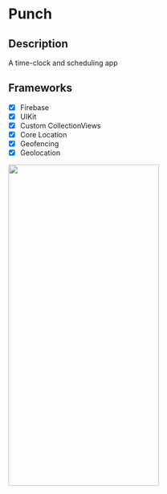 # Punch

## Description
A time-clock  and scheduling app

## Frameworks

- [x] Firebase
- [x] UIKit
- [x] Custom CollectionViews
- [x] Core Location
- [x] Geofencing
- [x] Geolocation

<img  src="punch02 (3).gif" width="300pt" height="640pt" />



